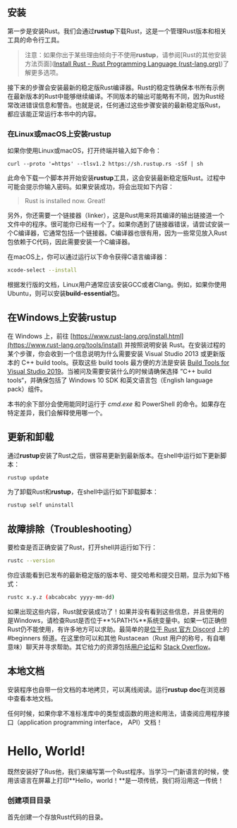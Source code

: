 ## 安装

第一步是安装Rust。我们会通过**rustup**下载Rust，这是一个管理Rust版本和相关工具的命令行工具。

> 注意：如果你出于某些理由倾向于不使用**rustup**，请参阅[Rust的其他安装方法页面]([Install Rust - Rust Programming Language (rust-lang.org)](https://www.rust-lang.org/tools/install))了解更多选项。

接下来的步骤会安装最新的稳定版Rust编译器。Rust的稳定性确保本书所有示例在最新版本的Rust中能够继续编译。不同版本的输出可能略有不同，因为Rust经常改进错误信息和警告。也就是说，任何通过这些步骤安装的最新稳定版Rust，都应该能正常运行本书中的内容。

### 在Linux或macOS上安装rustup

如果你使用Linux或macOS，打开终端并输入如下命令：

```shell
curl --proto '=https' --tlsv1.2 https://sh.rustup.rs -sSf | sh
```

此命令下载一个脚本并开始安装**rustup**工具，这会安装最新稳定版Rust。过程中可能会提示你输入密码。如果安装成功，将会出现如下内容：

> Rust is installed now. Great!

另外，你还需要一个链接器（linker），这是Rust用来将其编译的输出链接道一个文件中的程序。很可能你已经有一个了。如果你遇到了链接器错误，请尝试安装一个C编译器，它通常包括一个链接器。C编译器也很有用，因为一些常见放入Rust包依赖于C代码，因此需要安装一个C编译器。

在macOS上，你可以通过运行以下命令获得C语言编译器：

```sh
xcode-select --install
```

根据发行版的文档，Linux用户通常应该安装GCC或者Clang。例如，如果你使用Ubuntu，则可以安装**build-essential**包。

## 在Windows上安装rustup

在 Windows 上，前往 [https://www.rust-lang.org/install.html](https://www.rust-lang.org/tools/install) 并按照说明安装 Rust。在安装过程的某个步骤，你会收到一个信息说明为什么需要安装 Visual Studio 2013 或更新版本的 C++ build tools。获取这些 build tools 最方便的方法是安装 [Build Tools for Visual Studio 2019](https://visualstudio.microsoft.com/visual-cpp-build-tools/)。当被问及需要安装什么的时候请确保选择 ”C++ build tools“，并确保包括了 Windows 10 SDK 和英文语言包（English language pack）组件。

本书的余下部分会使用能同时运行于 *cmd.exe* 和 PowerShell 的命令。如果存在特定差异，我们会解释使用哪一个。

## 更新和卸载

通过**rustup**安装了Rust之后，很容易更新到最新版本。在shell中运行如下更新脚本：

```sh
rustup update
```

为了卸载Rust和**rustup**，在shell中运行如下卸载脚本：

```sh
rustup self uninstall
```

## 故障排除（Troubleshooting）

要检查是否正确安装了Rust，打开shell并运行如下行：

```sh
rustc --version
```

你应该能看到已发布的最新稳定版的版本号、提交哈希和提交日期，显示为如下格式：

```sh
rustc x.y.z (abcabcabc yyyy-mm-dd)
```

如果出现这些内容，Rust就安装成功了！如果并没有看到这些信息，并且使用的是Windows，请检查Rust是否位于**%PATH%**系统变量中。如果一切正确但Rust仍不能使用，有许多地方可以求助。最简单的是[位于 Rust 官方 Discord](https://discord.gg/rust-lang) 上的 #beginners 频道。在这里你可以和其他 Rustacean（Rust 用户的称号，有自嘲意味）聊天并寻求帮助。其它给力的资源包括[用户论坛](https://users.rust-lang.org/)和 [Stack Overflow](https://stackoverflow.com/questions/tagged/rust)。

## 本地文档

安装程序也自带一份文档的本地拷贝，可以离线阅读。运行**rustup doc**在浏览器中查看本地文档。

任何时候，如果你拿不准标准库中的类型或函数的用途和用法，请查阅应用程序接口（application programming interface， API）文档！



# Hello, World!

既然安装好了Rus他，我们来编写第一个Rust程序。当学习一门新语言的时候，使用该语言在屏幕上打印**Hello，world！**是一项传统，我们将沿用这一传统！

### 创建项目目录

首先创建一个存放Rust代码的目录。


